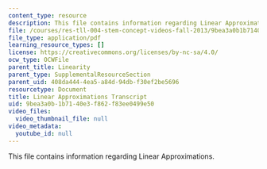 ```yaml
---
content_type: resource
description: This file contains information regarding Linear Approximations.
file: /courses/res-tll-004-stem-concept-videos-fall-2013/9bea3a0b1b7140e3f862f83ee0499e50_MITRES_TLL-004F13_LinearAp.pdf
file_type: application/pdf
learning_resource_types: []
license: https://creativecommons.org/licenses/by-nc-sa/4.0/
ocw_type: OCWFile
parent_title: Linearity
parent_type: SupplementalResourceSection
parent_uid: 408da444-4ea5-a84d-94db-f30ef2be5696
resourcetype: Document
title: Linear Approximations Transcript
uid: 9bea3a0b-1b71-40e3-f862-f83ee0499e50
video_files:
  video_thumbnail_file: null
video_metadata:
  youtube_id: null
---
```

This file contains information regarding Linear Approximations.